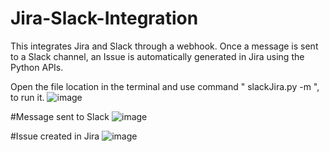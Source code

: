 # Jira-Slack-Integration
This integrates Jira and Slack through a webhook. Once a message is sent to a Slack channel, an Issue is automatically generated in Jira using the Python APIs.

Open the file location in the terminal and use command " slackJira.py -m <message> ", to run it.
![image](https://user-images.githubusercontent.com/62652986/189290330-25306f45-4b87-4535-a4f0-41f2ca67bc56.png)

#Message sent to Slack
![image](https://user-images.githubusercontent.com/62652986/189290491-17a8b273-379a-4391-976a-e59818f62901.png)

#Issue created in Jira
![image](https://user-images.githubusercontent.com/62652986/189290926-fdfb95cb-d00a-4a1c-905c-6d8c72342611.png)
